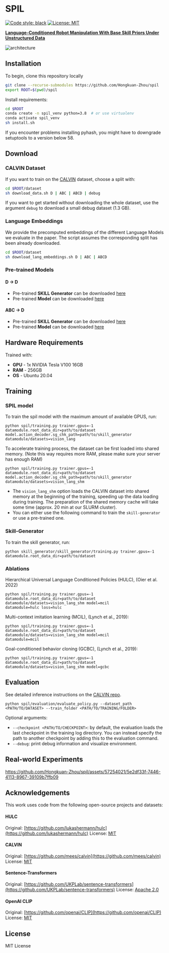 # SPIL
[![Code style: black](https://img.shields.io/badge/code%20style-black-000000.svg)](https://github.com/psf/black)
[![License: MIT](https://img.shields.io/badge/License-MIT-yellow.svg)](https://opensource.org/licenses/MIT)

[<b>Language-Conditioned Robot Manipulation With Base Skill Priors Under Unstructured Data</b>](https://)

![architecture](https://github.com/hk-zh/spil/assets/57254021/939dd916-f325-42a4-b02c-d1e8b0c1345a)

## Installation
To begin, clone this repository locally
```bash
git clone --recurse-submodules https://github.com/Hongkuan-Zhou/spil
export ROOT=$(pwd)/spil

```
Install requirements:
```bash
cd $ROOT
conda create -n spil_venv python=3.8  # or use virtualenv
conda activate spil_venv
sh install.sh
```
If you encounter problems installing pyhash, you might have to downgrade setuptools to a version below 58.

## Download
### CALVIN Dataset
If you want to train on the [CALVIN](https://github.com/mees/calvin) dataset, choose a split with:
```bash
cd $ROOT/dataset
sh download_data.sh D | ABC | ABCD | debug
```
If you want to get started without downloading the whole dataset, use the argument `debug` to download a small debug dataset (1.3 GB).
### Language Embeddings
We provide the precomputed embeddings of the different Language Models we evaluate in the paper.
The script assumes the corresponding split has been already downloaded.
```bash
cd $ROOT/dataset
sh download_lang_embeddings.sh D | ABC | ABCD
```

### Pre-trained Models
#### D -> D
- Pre-trained **SKILL Generator** can be downloaded [here](https://drive.google.com/drive/folders/1y4DM45ltB6mecrkjwF48d9NpJD0eYA1M?usp=sharing)
- Pre-trained **Model** can be downloaded [here](https://drive.google.com/drive/folders/1CTcwDwhoSocZ5PdHROmOOqr3MXAM4thN?usp=sharing)
#### ABC -> D
- Pre-trained **SKILL Generator** can be downloaded [here](https://drive.google.com/drive/folders/1EbpG5zW4siQi5BJxXc2Js_4gxmTum2jA?usp=sharing)
- Pre-trained **Model** can be downloaded [here](https://drive.google.com/drive/folders/1BDw8NXykYlsEyTAidVUqN1A-V-6VXUtV?usp=sharing)

## Hardware Requirements
Trained with:
- **GPU** - 1x NVIDIA Tesla V100 16GB
- **RAM** - 256GB
- **OS** - Ubuntu 20.04

## Training
### SPIL model
To train the spil model with the maximum amount of available GPUS, run:
```
python spil/training.py trainer.gpus=-1 datamodule.root_data_dir=path/to/dataset model.action_decoder.sg_chk_path=path/to/skill_generator datamodule/datasets=vision_lang
```
To accelerate training process, the dataset can be first loaded into shared memory. (Note this way requires more RAM, please make sure your server has enough RAM)
```
python spil/training.py trainer.gpus=-1 datamodule.root_data_dir=path/to/dataset model.action_decoder.sg_chk_path=path/to/skill_generator datamodule/datasets=vision_lang_shm
```
- The `vision_lang_shm` option loads the CALVIN dataset into shared memory at the beginning of the training,
speeding up the data loading during training.
The preparation of the shared memory cache will take some time
(approx. 20 min at our SLURM cluster). 
- You can either use the following command to train the `skill-generator` or use a pre-trained one.

### Skill-Generator 
To train the skill generator, run:
```
python skill_generator/skill_generator/training.py trainer.gpus=-1 datamodule.root_data_dir=path/to/dataset 
```

### Ablations
Hierarchical Universal Language Conditioned Policies (HULC), (Oier et al. 2022)
```
python spil/training.py trainer.gpus=-1 datamodule.root_data_dir=path/to/dataset datamodule/datasets=vision_lang_shm model=mcil
datamodule=hulc loss=hulc
```

Multi-context imitation learning (MCIL), (Lynch et al., 2019):
```
python spil/training.py trainer.gpus=-1 datamodule.root_data_dir=path/to/dataset datamodule/datasets=vision_lang_shm model=mcil
datamodule=mcil
```

Goal-conditioned behavior cloning (GCBC), (Lynch et al., 2019):
```
python spil/training.py trainer.gpus=-1 datamodule.root_data_dir=path/to/dataset datamodule/datasets=vision_lang_shm model=gcbc
```


## Evaluation
See detailed inference instructions on the [CALVIN repo](https://github.com/mees/calvin#muscle-evaluation-the-calvin-challenge).
```
python spil/evaluation/evaluate_policy.py --dataset_path <PATH/TO/DATASET> --train_folder <PATH/TO/TRAINING/FOLDER>
```

Optional arguments:

- `--checkpoint <PATH/TO/CHECKPOINT>`: by default, the evaluation loads the last checkpoint in the training log directory.
You can instead specify the path to another checkpoint by adding this to the evaluation command.
- `--debug`: print debug information and visualize environment.
## Real-world Experiments


https://github.com/Hongkuan-Zhou/spil/assets/57254021/5e2df33f-7446-4113-8967-39109b7ffb09




## Acknowledgements

This work uses code from the following open-source projects and datasets:

#### HULC
Original: [https://github.com/lukashermann/hulc](https://github.com/lukashermann/hulc)
License: [MIT](https://github.com/mees/calvin/blob/main/LICENSE)

#### CALVIN
Original:  [https://github.com/mees/calvin](https://github.com/mees/calvin)
License: [MIT](https://github.com/mees/calvin/blob/main/LICENSE)

#### Sentence-Transformers
Original:  [https://github.com/UKPLab/sentence-transformers](https://github.com/UKPLab/sentence-transformers)
License: [Apache 2.0](https://github.com/UKPLab/sentence-transformers/blob/master/LICENSE)

#### OpenAI CLIP
Original: [https://github.com/openai/CLIP](https://github.com/openai/CLIP)
License: [MIT](https://github.com/openai/CLIP/blob/main/LICENSE)


## License
MIT License
